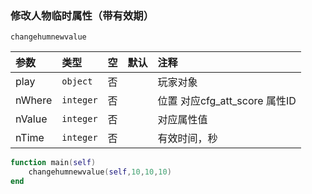 ### 修改人物临时属性（带有效期）
`changehumnewvalue`

| 参数   | 类型      | 空   | 默认 | 注释                          |
| :----- | :-------- | :--- | :--- | :---------------------------- |
| play   | `object`  | 否   |      | 玩家对象                      |
| nWhere | `integer` | 否   |      | 位置 对应cfg_att_score 属性ID |
| nValue | `integer` | 否   |      | 对应属性值                    |
| nTime  | `integer` | 否   |      | 有效时间，秒                  |

```lua
function main(self)
    changehumnewvalue(self,10,10,10)
end
```


